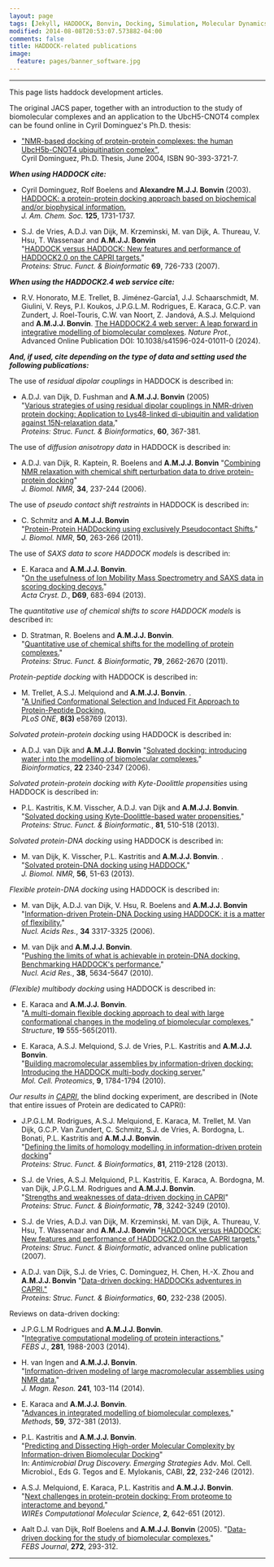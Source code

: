 ```yaml
---
layout: page
tags: [Jekyll, HADDOCK, Bonvin, Docking, Simulation, Molecular Dynamics, Structural Biology, Computational Biology, Modelling, Protein Structure]
modified: 2014-08-08T20:53:07.573882-04:00
comments: false
title: HADDOCK-related publications
image:
  feature: pages/banner_software.jpg
---
```



* * *

This page lists haddock development articles.  

The original JACS paper, together with an introduction to the study of biomolecular complexes and an application to the UbcH5-CNOT4 complex can be found online in Cyril Dominguez's Ph.D. thesis:

*   ["NMR-based docking of protein-protein complexes: the human UbcH5b-CNOT4 ubiquitination complex"](https://www.library.uu.nl/digiarchief/dip/diss/2004-0616-081333/inhoud.htm),<br>
      Cyril Dominguez, Ph.D. Thesis, June 2004, ISBN 90-393-3721-7.

**_When using HADDOCK cite:_**

*   Cyril Dominguez, Rolf Boelens and **Alexandre M.J.J. Bonvin** (2003). [HADDOCK: a protein-protein docking approach based on biochemical and/or biophysical information.](https://doi.org/doi:10.1021/ja026939x)  
    _J. Am. Chem. Soc._ **125**, 1731-1737.

*   S.J. de Vries, A.D.J. van Dijk, M. Krzeminski, M. van Dijk, A. Thureau, V. Hsu, T. Wassenaar and **A.M.J.J. Bonvin**  
    "[HADDOCK versus HADDOCK: New features and performance of HADDOCK2.0 on the CAPRI targets.](https://doi.org/doi:10.1002/prot.21723)"  
    _Proteins: Struc. Funct. & Bioinformatic_ **69**, 726-733 (2007).

**_When using the HADDOCK2.4 web service cite:_**

* R.V. Honorato, M.E. Trellet, B. Jiménez-García1, J.J. Schaarschmidt, M. Giulini, V. Reys,  P.I. Koukos, J.P.G.L.M. Rodrigues, E. Karaca, G.C.P. van Zundert, J. Roel-Touris, C.W. van Noort, Z. Jandová, A.S.J. Melquiond and **A.M.J.J. Bonvin**. [The HADDOCK2.4 web server: A leap forward in integrative modelling of biomolecular complexes](https://www.nature.com/articles/s41596-024-01011-0.epdf?sharing_token=UHDrW9bNh3BqijxD2u9Xd9RgN0jAjWel9jnR3ZoTv0O8Cyf_B_3QikVaNIBRHxp9xyFsQ7dSV3t-kBtpCaFZWPfnuUnAtvRG_vkef9o4oWuhrOLGbBXJVlaaA9ALOULn6NjxbiqC2VkmpD2ZR_r-o0sgRZoHVz10JqIYOeus_nM%3D). _Nature Prot._, Advanced Online Publication DOI: 10.1038/s41596-024-01011-0 (2024).


**_And, if used, cite depending on the type of data and setting used the following publications:_**  

The use of _residual dipolar couplings_ in HADDOCK is described in:  

*   A.D.J. van Dijk, D. Fushman and **A.M.J.J. Bonvin** (2005)  
    "[Various strategies of using residual dipolar couplings in NMR-driven protein docking: Application to Lys48-linked di-ubiquitin and validation against 15N-relaxation data.](https://doi.org/doi:10.1002/prot.20476)"  
    _Proteins: Struc. Funct. & Bioinformatics_, **60**, 367-381.

The use of _diffusion anisotropy data_ in HADDOCK is described in:  

*   A.D.J. van Dijk, R. Kaptein, R. Boelens and **A.M.J.J. Bonvin**
    "[Combining NMR relaxation with chemical shift perturbation data to drive protein-protein docking](https://doi.org/doi:10.1007/s10858-006-0024-8)"  
    _J. Biomol. NMR_, **34**, 237-244 (2006).

The use of _pseudo contact shift restraints_ in HADDOCK is described in:  

*   C. Schmitz and **A.M.J.J. Bonvin**  
    "[Protein-Protein HADDocking using exclusively Pseudocontact Shifts.](https://doi.org/doi:10.1007/s10858-011-9514-4)"  
    _J. Biomol. NMR_, **50**, 263-266 (2011).

The use of _SAXS data to score HADDOCK models_ is described in:  

*   E. Karaca and **A.M.J.J. Bonvin**.   
    "[On the usefulness of Ion Mobility Mass Spectrometry and SAXS data in scoring docking decoys.](https://doi.org/doi:10.1107/S0907444913007063)"  
    _Acta Cryst. D._, **D69**, 683-694 (2013).

The _quantitative use of chemical shifts to score HADDOCK models_ is described in:  

*   D. Stratman, R. Boelens and **A.M.J.J. Bonvin**.   
    "[Quantitative use of chemical shifts for the modelling of protein complexes.](https://doi.org/doi:10.1002/prot.23090)"  
    _Proteins: Struc. Funct. & Bioinformatic_, **79**, 2662-2670 (2011).

_Protein-peptide docking_ with HADDOCK is described in:  

*   M. Trellet, A.S.J. Melquiond and **A.M.J.J. Bonvin**. .  
    "[A Unified Conformational Selection and Induced Fit Approach to Protein-Peptide Docking.](https://dx.plos.org/10.1371/journal.pone.0058769)  
    _PLoS ONE_, **8(3)** e58769 (2013).

_Solvated protein-protein docking_ using HADDOCK is described in:  

*   A.D.J. van Dijk and **A.M.J.J. Bonvin**
    "[Solvated docking: introducing water i nto the modelling of biomolecular complexes.](https://doi.org/doi:10.1093/bioinformatics/btl395)"  
    _Bioinformatics_, **22** 2340-2347 (2006).

_Solvated protein-protein docking with Kyte-Doolittle propensities_ using HADDOCK is described in:  

*   P.L. Kastritis, K.M. Visscher, A.D.J. van Dijk and **A.M.J.J. Bonvin**.   
    "[Solvated docking using Kyte-Doolittle-based water propensities.](https://doi.org/doi:10.1002/prot.24210)"  
    _Proteins: Struc. Funct. & Bioinformatic._, **81**, 510-518 (2013).

_Solvated protein-DNA docking_ using HADDOCK is described in:  

*   M. van Dijk, K. Visscher, P.L. Kastritis and **A.M.J.J. Bonvin**. .  
    "[Solvated protein-DNA docking using HADDOCK.](https://doi.org/doi:10.1007/s10858-013-9734-x)"  
    _J. Biomol. NMR_, **56**, 51-63 (2013).

_Flexible protein-DNA docking_ using HADDOCK is described in:

*   M. van Dijk, A.D.J. van Dijk, V. Hsu, R. Boelens and **A.M.J.J. Bonvin**
    "[Information-driven Protein-DNA Docking using HADDOCK: it is a matter of flexibility.](https://doi.org/doi:10.1093/nar/gkl412)"  
    _Nucl. Acids Res._, **34** 3317-3325 (2006).  

*   M. van Dijk and **A.M.J.J. Bonvin**.   
    "[Pushing the limits of what is achievable in protein-DNA docking. Benchmarking HADDOCK's performance.](https://doi.org/doi:10.1093/nar/gkq222)"  
    _Nucl. Acid Res._, **38**, 5634-5647 (2010).

_(Flexible) multibody docking_ using HADDOCK is described in:  

*   E. Karaca and **A.M.J.J. Bonvin**.   
    "[A multi-domain flexible docking approach to deal with large conformational changes in the modeling of biomolecular complexes.](https://doi.org/doi:10.1016/j.str.2011.01.014)"  
    _Structure_, **19** 555-565(2011).  

*   E. Karaca, A.S.J. Melquiond, S.J. de Vries, P.L. Kastritis and **A.M.J.J. Bonvin**.   
    "[Building macromolecular assemblies by information-driven docking: Introducing the HADDOCK multi-body docking server.](https://doi.org/doi:10.1074/mcp.M000051-MCP201)"  
    _Mol. Cell. Proteomics_, **9**, 1784-1794 (2010).

_Our results in [CAPRI](https://capri.ebi.ac.uk)_, the blind docking experiment, are described in (Note that entire issues of Protein are dedicated to CAPRI):  

*   J.P.G.L.M. Rodrigues, A.S.J. Melquiond, E. Karaca, M. Trellet, M. Van Dijk, G.C.P. Van Zundert, C. Schmitz, S.J. de Vries, A. Bordogna, L. Bonati, P.L. Kastritis and **A.M.J.J. Bonvin**.   
    "[Defining the limits of homology modelling in information-driven protein docking](https://doi.org/doi:10.1002/prot.24382)"  
    _Proteins: Struc. Funct. & Bioinformatics_, **81**, 2119-2128 (2013).  

*   S.J. de Vries, A.S.J. Melquiond, P.L. Kastritis, E. Karaca, A. Bordogna, M. van Dijk, J.P.G.L.M. Rodrigues and **A.M.J.J. Bonvin**.   
    "[Strengths and weaknesses of data-driven docking in CAPRI](https://doi.org/doi:10.1002/prot.22814)"  
    _Proteins: Struc. Funct. & Bioinformatic_, **78**, 3242-3249 (2010).  

*   S.J. de Vries, A.D.J. van Dijk, M. Krzeminski, M. van Dijk, A. Thureau, V. Hsu, T. Wassenaar and **A.M.J.J. Bonvin**
    "[HADDOCK versus HADDOCK: New features and performance of HADDOCK2.0 on the CAPRI targets.](https://doi.org/doi:10.1002/prot.21723)"  
    _Proteins: Struc. Funct. & Bioinformatic_, advanced online publication (2007).  

*   A.D.J. van Dijk, S.J. de Vries, C. Dominguez, H. Chen, H.-X. Zhou and  **A.M.J.J. Bonvin**
    "[Data-driven docking: HADDOCKs adventures in CAPRI."](https://doi.org/doi:10.1002/prot.20563)  
    _Proteins: Struc. Funct. & Bioinformatics_, **60**, 232-238 (2005).  

Reviews on data-driven docking:

*   J.P.G.L.M Rodrigues and **A.M.J.J. Bonvin**.   
    "[Integrative computational modeling of protein interactions.](https://doi.org/doi:10.1111/febs.12771)"  
    _FEBS J._, **281**, 1988-2003 (2014).  

*   H. van Ingen and **A.M.J.J. Bonvin**.   
    "[Information-driven modeling of large macromolecular assemblies using NMR data.](https://doi.org/10.1016/j.jmr.2013.10.021)"  
    _J. Magn. Reson._ **241**, 103-114 (2014).  

*   E. Karaca and **A.M.J.J. Bonvin**.   
    "[Advances in integrated modelling of biomolecular complexes.](https://doi.org/doi:10.1016/j.ymeth.2012.12.004)"  
    _Methods_, **59**, 372-381 (2013).  

*   P.L. Kastritis and **A.M.J.J. Bonvin**.   
    "[Predicting and Dissecting High-order Molecular Complexity by Information-driven Biomolecular Docking](https://bookshop.cabi.org/?site=191&page=2633&pid=2443)"  
    In: _Antimicrobial Drug Discovery. Emerging Strategies_ Adv. Mol. Cell. Microbiol., Eds G. Tegos and E. Mylokanis, CABI, **22**, 232-246 (2012).  

*   A.S.J. Melquiond, E. Karaca, P.L. Kastritis and **A.M.J.J. Bonvin**.   
    "[Next challenges in protein-protein docking: From proteome to interactome and beyond.](https://onlinelibrary.wiley.com/doi/10.1002/wcms.91/full)"  
    _WIREs Computational Molecular Science_, **2**, 642-651 (2012).  

*   Aalt D.J. van Dijk, Rolf Boelens and **A.M.J.J. Bonvin** (2005). "[Data-driven docking for the study of biomolecular complexes.](https://doi.org/doi:10.1111/j.1742-4658.2004.04473.x)"  
    _FEBS Journal_, **272**, 293-312.

* * *

